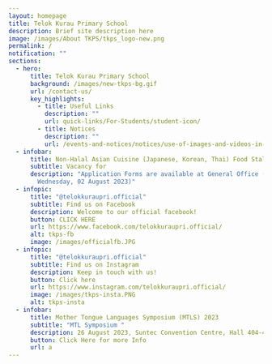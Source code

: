 ```yaml
---
layout: homepage
title: Telok Kurau Primary School
description: Brief site description here
image: /images/About TKPS/tkps_logo-new.png
permalink: /
notification: ""
sections:
  - hero:
      title: Telok Kurau Primary School
      background: /images/new-tkps-bg.gif
      url: /contact-us/
      key_highlights:
        - title: Useful Links
          description: ""
          url: quick-links/For-Students/student-icon/
        - title: Notices
          description: ""
          url: /events-and-notices/notices/use-of-images-and-videos-in-publication/
  - infobar:
      title: Non-Halal Asian Cuisine (Japanese, Korean, Thai) Food Stall
      subtitle: Vacancy for
      description: "Application Forms are available at General Office (Closing Date:
        Wednesday, 02 August 2023)"
  - infopic:
      title: "@telokkuraupri.official"
      subtitle: Find us on Facebook
      description: Welcome to our official facebook!
      button: CLICK HERE
      url: https://www.facebook.com/telokkuraupri.official/
      alt: tkps-fb
      image: /images/officialfb.JPG
  - infopic:
      title: "@telokkuraupri.official"
      subtitle: Find us on Instagram
      description: Keep in touch with us!
      button: Click here
      url: https://www.instagram.com/telokkuraupri.official/
      image: /images/tkps-insta.PNG
      alt: tkps-insta
  - infobar:
      title: Mother Tongue Languages Symposium (MTLS) 2023
      subtitle: "MTL Symposium "
      description: 26 August 2023, Suntec Convention Centre, Hall 404-405
      button: Click Here for more Info
      url: a
---
```


